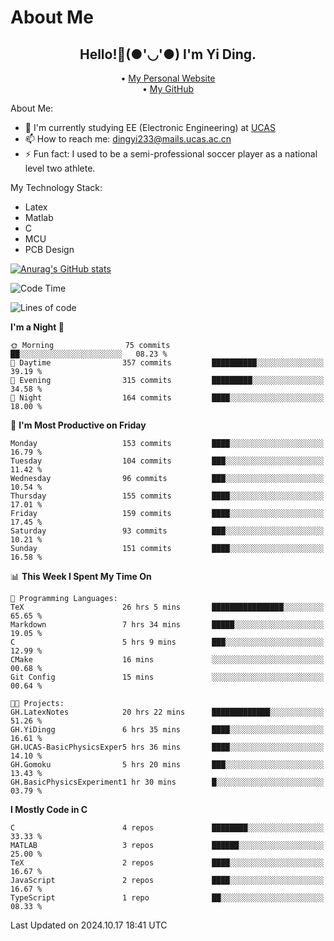 # About Me

<h2 style="text-align:center;"> Hello!👋(●'◡'●) I'm Yi Ding.</h2>

<div style="text-align:center;">
  • <a href="https://yidingg.github.io/YiDingg">My Personal Website</a><br>
  • <a href="https://github.com/YiDingg">My GitHub</a>
</div>

About Me:
- 🔭 I'm currently studying EE (Electronic Engineering) at [UCAS](https://www.ucas.ac.cn/)
- 📫 How to reach me: dingyi233@mails.ucas.ac.cn
- ⚡ Fun fact: I used to be a semi-professional soccer player as a national level two athlete.

My Technology Stack:
- Latex
- Matlab
- C
- MCU
- PCB Design

[![Anurag's GitHub stats](https://github-readme-stats.vercel.app/api?username=YiDingg)](https://github.com/anuraghazra/github-readme-stats)

<!--START_SECTION:waka-->
![Code Time](http://img.shields.io/badge/Code%20Time-610%20hrs%2014%20mins-blue)

![Lines of code](https://img.shields.io/badge/From%20Hello%20World%20I%27ve%20Written-606.0%20thousand%20lines%20of%20code-blue)

**I'm a Night 🦉** 

```text
🌞 Morning                75 commits          ██░░░░░░░░░░░░░░░░░░░░░░░   08.23 % 
🌆 Daytime                357 commits         ██████████░░░░░░░░░░░░░░░   39.19 % 
🌃 Evening                315 commits         █████████░░░░░░░░░░░░░░░░   34.58 % 
🌙 Night                  164 commits         ████░░░░░░░░░░░░░░░░░░░░░   18.00 % 
```
📅 **I'm Most Productive on Friday** 

```text
Monday                   153 commits         ████░░░░░░░░░░░░░░░░░░░░░   16.79 % 
Tuesday                  104 commits         ███░░░░░░░░░░░░░░░░░░░░░░   11.42 % 
Wednesday                96 commits          ███░░░░░░░░░░░░░░░░░░░░░░   10.54 % 
Thursday                 155 commits         ████░░░░░░░░░░░░░░░░░░░░░   17.01 % 
Friday                   159 commits         ████░░░░░░░░░░░░░░░░░░░░░   17.45 % 
Saturday                 93 commits          ███░░░░░░░░░░░░░░░░░░░░░░   10.21 % 
Sunday                   151 commits         ████░░░░░░░░░░░░░░░░░░░░░   16.58 % 
```


📊 **This Week I Spent My Time On** 

```text
💬 Programming Languages: 
TeX                      26 hrs 5 mins       ████████████████░░░░░░░░░   65.65 % 
Markdown                 7 hrs 34 mins       █████░░░░░░░░░░░░░░░░░░░░   19.05 % 
C                        5 hrs 9 mins        ███░░░░░░░░░░░░░░░░░░░░░░   12.99 % 
CMake                    16 mins             ░░░░░░░░░░░░░░░░░░░░░░░░░   00.68 % 
Git Config               15 mins             ░░░░░░░░░░░░░░░░░░░░░░░░░   00.64 % 

🐱‍💻 Projects: 
GH.LatexNotes            20 hrs 22 mins      █████████████░░░░░░░░░░░░   51.26 % 
GH.YiDingg               6 hrs 35 mins       ████░░░░░░░░░░░░░░░░░░░░░   16.61 % 
GH.UCAS-BasicPhysicsExper5 hrs 36 mins       ████░░░░░░░░░░░░░░░░░░░░░   14.10 % 
GH.Gomoku                5 hrs 20 mins       ███░░░░░░░░░░░░░░░░░░░░░░   13.43 % 
GH.BasicPhysicsExperiment1 hr 30 mins        █░░░░░░░░░░░░░░░░░░░░░░░░   03.79 % 
```

**I Mostly Code in C** 

```text
C                        4 repos             ████████░░░░░░░░░░░░░░░░░   33.33 % 
MATLAB                   3 repos             ██████░░░░░░░░░░░░░░░░░░░   25.00 % 
TeX                      2 repos             ████░░░░░░░░░░░░░░░░░░░░░   16.67 % 
JavaScript               2 repos             ████░░░░░░░░░░░░░░░░░░░░░   16.67 % 
TypeScript               1 repo              ██░░░░░░░░░░░░░░░░░░░░░░░   08.33 % 
```




 Last Updated on 2024.10.17 18:41 UTC
<!--END_SECTION:waka-->

